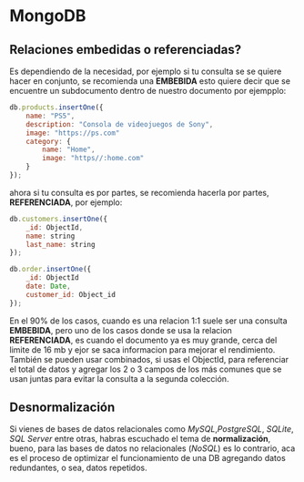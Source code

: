 # MongoDB

## Relaciones embedidas o referenciadas?

Es dependiendo de la necesidad, por ejemplo si tu consulta se se quiere hacer en conjunto, se recomienda una **EMBEBIDA** esto quiere decir que se encuentre un subdocumento dentro de nuestro documento por ejempplo:

```js
db.products.insertOne({
    name: "PS5",
    description: "Consola de videojuegos de Sony",
    image: "https://ps.com"
    category: {
        name: "Home",
        image: "https//:home.com"
    }
});
```

ahora si tu consulta es por partes, se recomienda hacerla por partes, **REFERENCIADA**, por ejemplo:

```js
db.customers.insertOne({
    _id: ObjectId,
    name: string
    last_name: string
});

db.order.insertOne({
    _id: ObjectId
    date: Date,
    customer_id: Object_id
});
```

En el 90% de los casos, cuando es una relacion 1:1 suele ser una consulta **EMBEBIDA**, pero uno de los casos donde se usa la relacion **REFERENCIADA**, es cuando el documento ya es muy grande, cerca del limite de 16 mb y ejor se saca informacion para mejorar el rendimiento. También se pueden usar combinados, si usas el ObjectId, para referenciar el total de datos y agregar los 2 o 3 campos de los más comunes que se usan juntas para evitar la consulta a la segunda colección.

## Desnormalización

Si vienes de bases de datos relacionales como *MySQL*,*PostgreSQL*, *SQLite*, *SQL Server* entre otras, habras escuchado el tema de **normalización**, bueno, para las bases de datos no relacionales (*NoSQL*) es lo contrario, aca es el proceso de optimizar el funcionamiento de una DB agregando datos redundantes, o sea, datos repetidos.